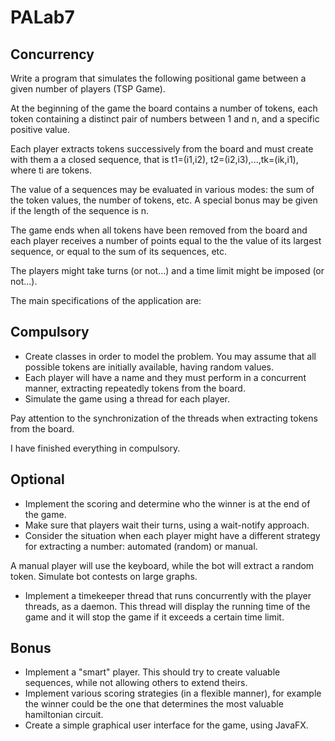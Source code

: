 # PALab7

## Concurrency

Write a program that simulates the following positional game between a given number of players (TSP Game).

At the beginning of the game the board contains a number of tokens, each token containing a distinct pair of numbers between 1 and n, and a specific positive value.

Each player extracts tokens successively from the board and must create with them a a closed sequence, that is t1=(i1,i2), t2=(i2,i3),...,tk=(ik,i1), where ti are tokens.

The value of a sequences may be evaluated in various modes: the sum of the token values, the number of tokens, etc. A special bonus may be given if the length of the sequence is n.

The game ends when all tokens have been removed from the board and each player receives a number of points equal to the the value of its largest sequence, or equal to the sum of its sequences, etc.

The players might take turns (or not...) and a time limit might be imposed (or not...).

The main specifications of the application are:

## Compulsory

- Create classes in order to model the problem. You may assume that all possible tokens are initially available, having random values.
- Each player will have a name and they must perform in a concurrent manner, extracting repeatedly tokens from the board.
- Simulate the game using a thread for each player.

Pay attention to the synchronization of the threads when extracting tokens from the board.

I have finished everything in compulsory.

## Optional

- Implement the scoring and determine who the winner is at the end of the game.
- Make sure that players wait their turns, using a wait-notify approach.
- Consider the situation when each player might have a different strategy for extracting a number: automated (random) or manual.

A manual player will use the keyboard, while the bot will extract a random token. Simulate bot contests on large graphs.
- Implement a timekeeper thread that runs concurrently with the player threads, as a daemon. This thread will display the running time of the game and it will stop the game if it exceeds a certain time limit.

## Bonus

- Implement a "smart" player. This should try to create valuable sequences, while not allowing others to extend theirs.
- Implement various scoring strategies (in a flexible manner), for example the winner could be the one that determines the most valuable hamiltonian circuit.
- Create a simple graphical user interface for the game, using JavaFX.
